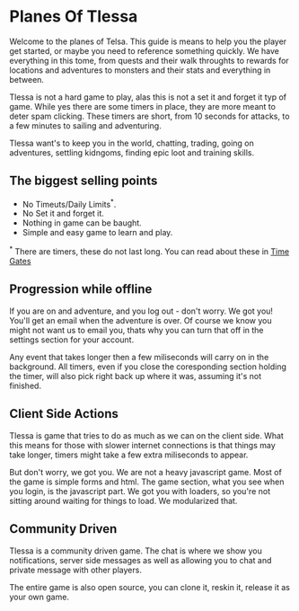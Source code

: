 # Planes Of Tlessa

Welcome to the planes of Telsa. This guide is means to help you the player get started, or maybe you need to reference something quickly. We have everything in this tome, from quests and their walk throughts to rewards for locations and adventures to monsters and their stats and everything in between.

Tlessa is not a hard game to play, alas this is not a set it and forget it typ of game. While yes there are some timers in place, they are more meant to deter spam clicking. These timers are short, from 10 seconds for attacks, to a few minutes to sailing and adventuring.

Tlessa want's to keep you in the world, chatting, trading, going on adventures, settling kidngoms, finding epic loot and training skills.

## The biggest selling points

- No Timeuts/Daily Limits<sup>*</sup>.
- No Set it and forget it.
- Nothing in game can be baught.
- Simple and easy game to learn and play.

<sup>*</sup> There are timers, these do not last long. You can read about these in [Time Gates]()

## Progression while offline

If you are on and adventure, and you log out - don't worry. We got you! You'll get an email when the adventure is over. Of course we know you might not want us to email you, thats why you can turn that off in the settings section for your account.

Any event that takes longer then a few miliseconds will carry on in the background. All timers, even if you close the coresponding section holding the timer, will also pick right back up where it was, assuming it's not finished.

## Client Side Actions

Tlessa is game that tries to do as much as we can on the client side. What this means for those with slower internet connections is that things may take longer, timers might take a few extra miliseconds to appear.

But don't worry, we got you. We are not a heavy javascript game. Most of the game is simple forms and html. The game section, what you see when you login, is the javascript part. We got you with loaders, so you're not sitting around waiting for things to load. We modularized that.

## Community Driven

Tlessa is a community driven game. The chat is where we show you notifications, server side messages as well as allowing you to chat and private message with other players.

The entire game is also open source, you can clone it, reskin it, release it as your own game.